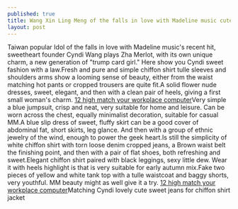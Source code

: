 ```yaml
---
published: true
title: Wang Xin Ling Meng of the falls in love with Madeline music cute match
layout: post
---
```

Taiwan popular Idol of the falls in love with Madeline music\'s recent hit, sweetheart founder Cyndi Wang plays Zha Merlot, with its own unique charm, a new generation of \"trump card girl.\" Here show you Cyndi sweet fashion with a law.Fresh and pure and simple chiffon shirt tulle sleeves and shoulders arms show a looming sense of beauty, either from the waist matching hot pants or cropped trousers are quite fit.A solid flower nude dresses, sweet, elegant, and then with a clean pair of heels, giving a first small woman\'s charm. [12 high match your workplace computer](http://vansiphone.tumblr.com/post/138333323032/12-high-match-your-workplace-computer)Very simple a blue jumpsuit, crisp and neat, very suitable for home and leisure. Can be worn across the chest, equally minimalist decoration, suitable for casual MM.A blue slip dress of sweet, fluffy skirt can be a good cover of abdominal fat, short skirts, leg glance. And then with a group of ethnic jewelry of the wind, enough to power the geek heart.Is still the simplicity of white chiffon shirt with torn loose denim cropped jeans, a Brown waist belt the finishing point, and then with a pair of flat shoes, both refreshing and sweet.Elegant chiffon shirt paired with black leggings, sexy little dew. Wear it with heels highlight is that is very suitable for early autumn mix.Fake two pieces of yellow and white tank top with a tulle waistcoat and baggy shorts, very youthful. MM beauty might as well give it a try. [12 high match your workplace computer](http://vansiphone.tumblr.com/post/138333323032/12-high-match-your-workplace-computer)Matching Cyndi lovely cute sweet jeans for chiffon shirt jacket